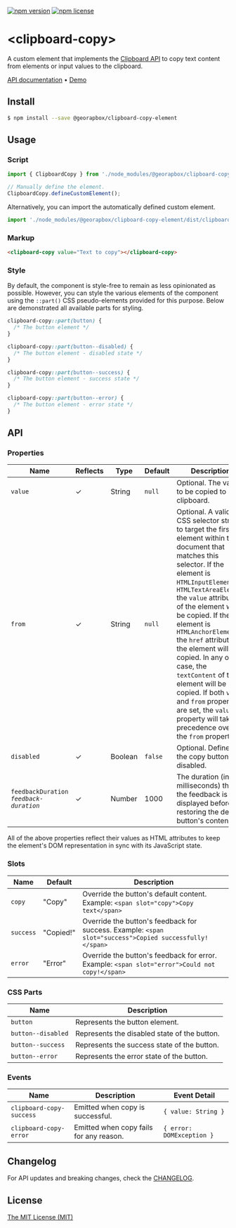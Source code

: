 [![npm version](https://img.shields.io/npm/v/@georapbox/clipboard-copy-element.svg)](https://www.npmjs.com/package/@georapbox/clipboard-copy-element)
[![npm license](https://img.shields.io/npm/l/@georapbox/clipboard-copy-element.svg)](https://www.npmjs.com/package/@georapbox/clipboard-copy-element)

[demo]: https://georapbox.github.io/clipboard-copy-element/
[support]: https://caniuse.com/#feat=custom-elementsv1
[polyfill]: https://github.com/webcomponents/polyfills/tree/master/packages/custom-elements
[license]: https://georapbox.mit-license.org/@2022
[changelog]: https://github.com/georapbox/clipboard-copy-element/blob/main/CHANGELOG.md

# &lt;clipboard-copy&gt;

A custom element that implements the [Clipboard API](https://developer.mozilla.org/en-US/docs/Web/API/Clipboard_API) to copy text content from elements or input values to the clipboard.

[API documentation](#api) &bull; [Demo][demo]

## Install

```sh
$ npm install --save @georapbox/clipboard-copy-element
```

## Usage

### Script

```js
import { ClipboardCopy } from './node_modules/@georapbox/clipboard-copy-element/dist/clipboard-copy.js';

// Manually define the element.
ClipboardCopy.defineCustomElement();
```

Alternatively, you can import the automatically defined custom element.

```js
import './node_modules/@georapbox/clipboard-copy-element/dist/clipboard-copy-defined.js';
```

### Markup

```html
<clipboard-copy value="Text to copy"></clipboard-copy>
```

### Style

By default, the component is style-free to remain as less opinionated as possible. However, you can style the various elements of the component using the `::part()` CSS pseudo-elements provided for this purpose. Below are demonstrated all available parts for styling.

```css
clipboard-copy::part(button) {
  /* The button element */
}

clipboard-copy::part(button--disabled) {
  /* The button element - disabled state */
}

clipboard-copy::part(button--success) {
  /* The button element - success state */
}

clipboard-copy::part(button--error) {
  /* The button element - error state */
}
```

## API

### Properties
| Name | Reflects | Type | Default | Description |
| ---- | -------- | ---- | ------- | ----------- |
| `value` | ✓ | String | `null` | Optional. The value to be copied to clipboard. |
| `from` | ✓ | String | `null` | Optional. A valid CSS selector string to target the first element within the document that matches this selector. If the element is `HTMLInputElement` or `HTMLTextAreaElement` the `value` attribute of the element will be copied. If the element is `HTMLAnchorElement` the `href` attribute of the element will be copied. In any other case, the `textContent` of the element will be copied. If both `value` and `from` properties are set, the `value` property will take precedence over the `from` property. |
| `disabled` | ✓ | Boolean | `false` | Optional. Defines if the copy button is disabled. |
| `feedbackDuration`<br>*`feedback-duration`* | ✓ | Number | 1000 | The duration (in milliseconds) that the feedback is displayed before restoring the default button's content. |

All of the above properties reflect their values as HTML attributes to keep the element's DOM representation in sync with its JavaScript state.

### Slots

| Name | Default | Description |
| ---- | ------- | ----------- |
| `copy` | "Copy" | Override the button's default content. Example: `<span slot="copy">Copy text</span>` |
| `success` | "Copied!" | Override the button's feedback for success. Example: `<span slot="success">Copied successfully!</span>` |
| `error` | "Error" | Override the button's feedback for error. Example: `<span slot="error">Could not copy!</span>` |

### CSS Parts

| Name | Description |
| ---- | ----------- |
| `button` | Represents the button element. |
| `button--disabled` | Represents the disabled state of the button. |
| `button--success` | Represents the success state of the button. |
| `button--error` | Represents the error state of the button. |

### Events

| Name | Description | Event Detail |
| ---- | ----------- | ------------ |
| `clipboard-copy-success` | Emitted when copy is successful. | `{ value: String }` |
| `clipboard-copy-error` | Emitted when copy fails for any reason. | `{ error: DOMException }` |

## Changelog

For API updates and breaking changes, check the [CHANGELOG][changelog].

## License

[The MIT License (MIT)][license]
